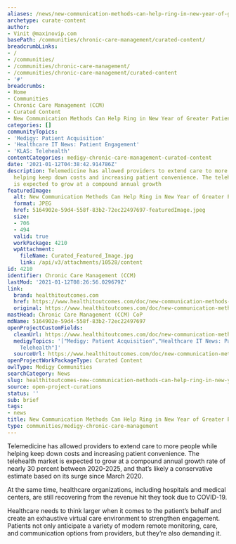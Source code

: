 ```yaml
---
aliases: /news/new-communication-methods-can-help-ring-in-new-year-of-greater-patient-engagement
archetype: curate-content
author:
- Vinit @maxinovip.com
basePath: /communities/chronic-care-management/curated-content/
breadcrumbLinks:
- /
- /communities/
- /communities/chronic-care-management/
- /communities/chronic-care-management/curated-content
- '#'
breadcrumbs:
- Home
- Communities
- Chronic Care Management (CCM)
- Curated Content
- New Communication Methods Can Help Ring in New Year of Greater Patient Engagement
categories: []
communityTopics:
- 'Medigy: Patient Acquisition'
- 'Healthcare IT News: Patient Engagement'
- 'KLAS: Telehealth'
contentCategories: medigy-chronic-care-management-curated-content
date: '2021-01-12T04:38:42.914786Z'
description: Telemedicine has allowed providers to extend care to more people while
  helping keep down costs and increasing patient convenience. The telehealth market
  is expected to grow at a compound annual growth
featuredImage:
  alt: New Communication Methods Can Help Ring in New Year of Greater Patient Engagement
  format: JPEG
  href: 5164902e-59d4-558f-83b2-72ec22497697-featuredImage.jpeg
  size:
  - 706
  - 494
  valid: true
  workPackage: 4210
  wpAttachment:
    fileName: Curated_Featured_Image.jpg
    link: /api/v3/attachments/10528/content
id: 4210
identifier: Chronic Care Management (CCM)
lastMod: '2021-01-12T08:26:56.029679Z'
link:
  brand: healthitoutcomes.com
  href: https://www.healthitoutcomes.com/doc/new-communication-methods-can-help-ring-in-new-year-of-greater-patient-engagement-0001
  original: https://www.healthitoutcomes.com/doc/new-communication-methods-can-help-ring-in-new-year-of-greater-patient-engagement-0001
mastHead: Chronic Care Management (CCM) CoP
mdName: 5164902e-59d4-558f-83b2-72ec22497697
openProjectCustomFields:
  cleanUrl: https://www.healthitoutcomes.com/doc/new-communication-methods-can-help-ring-in-new-year-of-greater-patient-engagement-0001
  medigyTopics: '["Medigy: Patient Acquisition","Healthcare IT News: Patient Engagement","KLAS:
    Telehealth"]'
  sourceUrl: https://www.healthitoutcomes.com/doc/new-communication-methods-can-help-ring-in-new-year-of-greater-patient-engagement-0001
openProjectWorkPackageType: Curated Content
owlType: Medigy Communities
searchCategory: News
slug: healthitoutcomes-new-communication-methods-can-help-ring-in-new-year-of-greater-patient-engagement
source: open-project-curations
status: ''
sub: brief
tags:
- news
title: New Communication Methods Can Help Ring in New Year of Greater Patient Engagement
type: communities/medigy-chronic-care-management
---
```


<p>Telemedicine has allowed providers to extend care to more people while helping keep down costs and increasing patient convenience. The telehealth market is expected to grow at a compound annual growth rate of nearly 30 percent between 2020-2025, and that’s likely a conservative estimate based on its surge since March 2020.</p><p>At the same time, healthcare organizations, including hospitals and medical centers, are still recovering from the revenue hit they took due to COVID-19.</p><p>Healthcare needs to think larger when it comes to the patient’s behalf and create an exhaustive virtual care environment to strengthen engagement. Patients not only anticipate a variety of modern remote monitoring, care, and communication options from providers, but they’re also demanding it.</p>